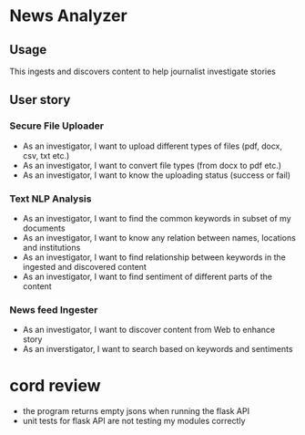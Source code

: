 # News Analyzer
## Usage 
This ingests and discovers content to help journalist investigate stories 

## User story 
### Secure File Uploader
   * As an investigator, I want to upload different types of files (pdf, docx, csv, txt etc.)
   * As an investigator, I want to convert file types (from docx to pdf etc.) 
   * As an investigator, I want to know the uploading status (success or fail) 
### Text NLP Analysis
   * As an investigator, I want to find the common keywords in subset of my documents 
   * As an investigator, I want to know any relation between names, locations and institutions
   * As an investigator, I want to find relationship between keywords in the ingested and discovered content
   * As an investigator, I want to find sentiment of different parts of the content
### News feed Ingester
   * As an investigator, I want to discover content from Web to enhance story 
   * As an inverstigator, I want to search based on keywords and sentiments

# cord review 
 - the program returns empty jsons when running the flask API  
 - unit tests for flask API are not testing my modules correctly


